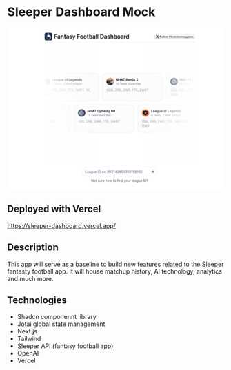# Sleeper Dashboard Mock

![alt text](image.png)

## Deployed with Vercel

https://sleeper-dashboard.vercel.app/

## Description
This app will serve as a baseline to build new features related to the Sleeper fantasty football app. It will house matchup history, AI technology, analytics and much more.

## Technologies

- Shadcn componennt library
- Jotai global state management
- Next.js
- Tailwind
- Sleeper API (fantasy football app)
- OpenAI
- Vercel
